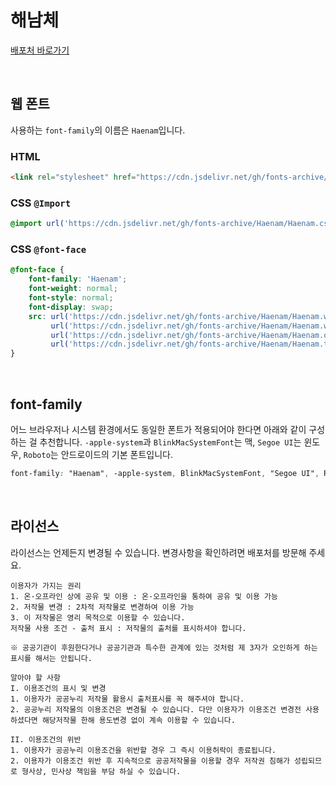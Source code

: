 # 해남체

[배포처 바로가기](http://www.haenam.go.kr/index.9is?contentUid=18e3368f5d745106015e558a03a5349d)

&nbsp;

## 웹 폰트

사용하는 `font-family`의 이름은 `Haenam`입니다.

### HTML

```html
<link rel="stylesheet" href="https://cdn.jsdelivr.net/gh/fonts-archive/Haenam/Haenam.css" type="text/css"/>
```

### CSS `@Import`

```css
@import url('https://cdn.jsdelivr.net/gh/fonts-archive/Haenam/Haenam.css');
```

### CSS `@font-face`

```css
@font-face {
    font-family: 'Haenam';
    font-weight: normal;
    font-style: normal;
    font-display: swap;
    src: url('https://cdn.jsdelivr.net/gh/fonts-archive/Haenam/Haenam.woff2') format('woff2'),
         url('https://cdn.jsdelivr.net/gh/fonts-archive/Haenam/Haenam.woff') format('woff'),
         url('https://cdn.jsdelivr.net/gh/fonts-archive/Haenam/Haenam.otf') format('opentype'),
         url('https://cdn.jsdelivr.net/gh/fonts-archive/Haenam/Haenam.ttf') format('truetype');
}
```

&nbsp;

## font-family

어느 브라우저나 시스템 환경에서도 동일한 폰트가 적용되어야 한다면 아래와 같이 구성하는 걸 추천합니다. `-apple-system`과 `BlinkMacSystemFont`는 맥, `Segoe UI`는 윈도우, `Roboto`는 안드로이드의 기본 폰트입니다.


```css
font-family: "Haenam", -apple-system, BlinkMacSystemFont, "Segoe UI", Roboto, Oxygen, Ubuntu, Cantarell, "Open Sans", "Helvetica Neue", sans-serif;
```

&nbsp;

## 라이선스

라이선스는 언제든지 변경될 수 있습니다. 변경사항을 확인하려면 배포처를 방문해 주세요.

```
이용자가 가지는 권리 
1. 온·오프라인 상에 공유 및 이용 : 온·오프라인을 통하여 공유 및 이용 가능 
2. 저작물 변경 : 2차적 저작물로 변경하여 이용 가능 
3. 이 저작물은 영리 목적으로 이용할 수 있습니다. 
저작물 사용 조건 - 출처 표시 : 저작물의 출처를 표시하셔야 합니다. 
 
※ 공공기관이 후원한다거나 공공기관과 특수한 관계에 있는 것처럼 제 3자가 오인하게 하는 표시를 해서는 안됩니다. 
 
알아야 할 사항 
I. 이용조건의 표시 및 변경 
1. 이용자가 공공누리 저작물 활용시 출처표시를 꼭 해주셔야 합니다. 
2. 공공누리 저작물의 이용조건은 변경될 수 있습니다. 다만 이용자가 이용조건 변경전 사용하셨다면 해당저작물 한해 용도변경 없이 계속 이용할 수 있습니다. 
 
II. 이용조건의 위반 
1. 이용자가 공공누리 이용조건을 위반할 경우 그 즉시 이용허락이 종료됩니다. 
2. 이용자가 이용조건 위반 후 지속적으로 공공저작물을 이용할 경우 저작권 침해가 성립되므로 형사상, 민사상 책임을 부담 하실 수 있습니다.
```
